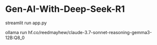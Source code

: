 # Gen-AI-With-Deep-Seek-R1


streamlit run app.py 



 ollama run hf.co/reedmayhew/claude-3.7-sonnet-reasoning-gemma3-12B:Q8_0
